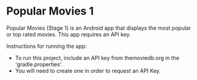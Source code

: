 # Popular Movies 1

Popular Movies (Stage 1) is an Android app that displays the most popular or top rated movies. This app requires an API key.

Instructions for running the app:
- To run this project, include an API key from themoviedb.org in the 'gradle.properties'.
- You will need to create one in order to request an API Key. 
  
